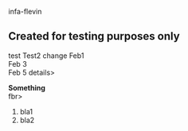  infa-flevin
## Created for testing purposes only
test
Test2
change Feb1<br>Feb 3<br>Feb 5
details><summary><strong>Something</strong></summary> 
fbr>

1. bla1
2. bla2

</details>
